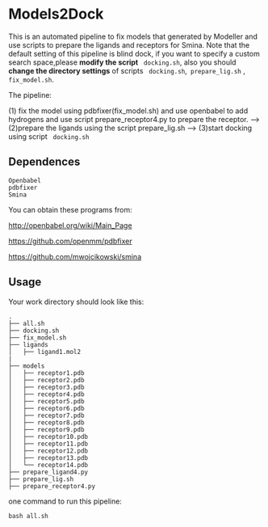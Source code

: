 # Models2Dock

  This is an automated pipeline to fix models that generated by Modeller and use scripts to prepare the ligands and receptors for Smina. Note that the default setting of this pipeline is blind dock, if you want to specify a custom search space,please **modify the script** ` docking.sh`, also you should **change the directory settings** of scripts ` docking.sh`,` prepare_lig.sh` ,` fix_model.sh`.

  The pipeline:

 (1) fix the model using pdbfixer(fix_model.sh) and use openbabel to add hydrogens and use script prepare_receptor4.py to prepare the receptor.  -->  (2)prepare the ligands using the script prepare_lig.sh  -->  (3)start docking using script ` docking.sh`



## Dependences

```shell
Openbabel
pdbfixer
Smina
```

You can obtain these programs from:

http://openbabel.org/wiki/Main_Page

https://github.com/openmm/pdbfixer

https://github.com/mwojcikowski/smina



## Usage

Your work directory should look like this:

```shell
.
├── all.sh
├── docking.sh
├── fix_model.sh
├── ligands
│   ├── ligand1.mol2
|
├── models
│   ├── receptor1.pdb
│   ├── receptor2.pdb
│   ├── receptor3.pdb
│   ├── receptor4.pdb
│   ├── receptor5.pdb
│   ├── receptor6.pdb
│   ├── receptor7.pdb
│   ├── receptor8.pdb
│   ├── receptor9.pdb
│   ├── receptor10.pdb
│   ├── receptor11.pdb
│   ├── receptor12.pdb
│   ├── receptor13.pdb
│   └── receptor14.pdb
├── prepare_ligand4.py
├── prepare_lig.sh
├── prepare_receptor4.py
```



one command to run this pipeline:

```shell
bash all.sh
```

